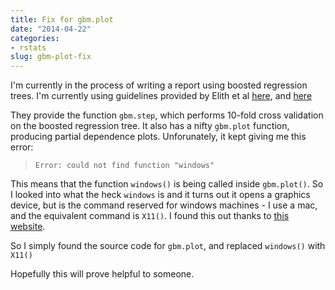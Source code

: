 ```yaml
---
title: Fix for gbm.plot
date: "2014-04-22"
categories:
- rstats
slug: gbm-plot-fix
---
```


I'm currently in the process of writing a report using boosted regression trees. I'm currently using guidelines provided by Elith et al [here](http://avesbiodiv.mncn.csic.es/estadistica/bt1.pdf), and [here](http://cran.r-project.org/web/packages/dismo/vignettes/brt.pdf)

They provide the function `gbm.step`, which performs 10-fold cross validation on the boosted regression tree. It also has a nifty `gbm.plot` function, producing partial dependence plots. Unforunately, it kept giving me this error:

> `Error: could not find function "windows"`

This means that the function `windows()` is being called inside `gbm.plot()`. So I looked into what the heck `windows` is and it turns out it opens a graphics device, but is the command reserved for windows machines - I use a mac, and the equivalent command is `X11()`. I found this out thanks to [this website](http://doingbayesiandataanalysis.blogspot.com.au/2011/09/for-linux-macos-users-easy-fix-for.html).

So I simply found the source code for `gbm.plot`, and replaced `windows()` with `X11()`

Hopefully this will prove helpful to someone.
